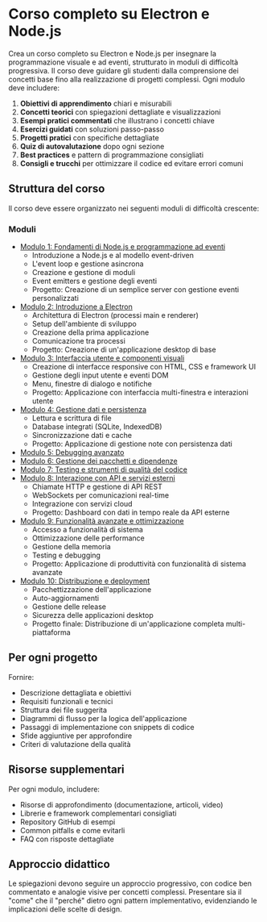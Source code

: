 # Corso completo su Electron e Node.js

Crea un corso completo su Electron e Node.js per insegnare la programmazione visuale e ad eventi, strutturato in moduli di difficoltà progressiva. Il corso deve guidare gli studenti dalla comprensione dei concetti base fino alla realizzazione di progetti complessi. Ogni modulo deve includere:

1. **Obiettivi di apprendimento** chiari e misurabili
2. **Concetti teorici** con spiegazioni dettagliate e visualizzazioni 
3. **Esempi pratici commentati** che illustrano i concetti chiave
4. **Esercizi guidati** con soluzioni passo-passo
5. **Progetti pratici** con specifiche dettagliate
6. **Quiz di autovalutazione** dopo ogni sezione
7. **Best practices** e pattern di programmazione consigliati
8. **Consigli e trucchi** per ottimizzare il codice ed evitare errori comuni

## Struttura del corso

Il corso deve essere organizzato nei seguenti moduli di difficoltà crescente:

### Moduli

- [Modulo 1: Fondamenti di Node.js e programmazione ad eventi](./Modulo1/README.md)
    - Introduzione a Node.js e al modello event-driven
    - L'event loop e gestione asincrona
    - Creazione e gestione di moduli
    - Event emitters e gestione degli eventi
    - Progetto: Creazione di un semplice server con gestione eventi personalizzati
- [Modulo 2: Introduzione a Electron](./Modulo2/README.md)
    - Architettura di Electron (processi main e renderer)
    - Setup dell'ambiente di sviluppo
    - Creazione della prima applicazione
    - Comunicazione tra processi
    - Progetto: Creazione di un'applicazione desktop di base
- [Modulo 3: Interfaccia utente e componenti visuali](./Modulo3/README.md)
    - Creazione di interfacce responsive con HTML, CSS e framework UI
    - Gestione degli input utente e eventi DOM
    - Menu, finestre di dialogo e notifiche
    - Progetto: Applicazione con interfaccia multi-finestra e interazioni utente
- [Modulo 4: Gestione dati e persistenza](./Modulo4/README.md)
    - Lettura e scrittura di file
    - Database integrati (SQLite, IndexedDB)
    - Sincronizzazione dati e cache
    - Progetto: Applicazione di gestione note con persistenza dati
- [Modulo 5: Debugging avanzato](./Modulo5/README.md)
- [Modulo 6: Gestione dei pacchetti e dipendenze](./Modulo6/README.md)
- [Modulo 7: Testing e strumenti di qualità del codice](./Modulo7/README.md)
- [Modulo 8: Interazione con API e servizi esterni](./Modulo8/README.md)
    - Chiamate HTTP e gestione di API REST
    - WebSockets per comunicazioni real-time
    - Integrazione con servizi cloud
    - Progetto: Dashboard con dati in tempo reale da API esterne
- [Modulo 9: Funzionalità avanzate e ottimizzazione](./Modulo9/README.md)
    - Accesso a funzionalità di sistema
    - Ottimizzazione delle performance
    - Gestione della memoria
    - Testing e debugging
    - Progetto: Applicazione di produttività con funzionalità di sistema avanzate
- [Modulo 10: Distribuzione e deployment](./Modulo10/README.md)
    - Pacchettizzazione dell'applicazione
    - Auto-aggiornamenti
    - Gestione delle release
    - Sicurezza delle applicazioni desktop
    - Progetto finale: Distribuzione di un'applicazione completa multi-piattaforma

## Per ogni progetto

Fornire:
- Descrizione dettagliata e obiettivi
- Requisiti funzionali e tecnici
- Struttura dei file suggerita
- Diagrammi di flusso per la logica dell'applicazione
- Passaggi di implementazione con snippets di codice
- Sfide aggiuntive per approfondire
- Criteri di valutazione della qualità

## Risorse supplementari

Per ogni modulo, includere:
- Risorse di approfondimento (documentazione, articoli, video)
- Librerie e framework complementari consigliati
- Repository GitHub di esempi
- Common pitfalls e come evitarli
- FAQ con risposte dettagliate

## Approccio didattico

Le spiegazioni devono seguire un approccio progressivo, con codice ben commentato e analogie visive per concetti complessi. Presentare sia il "come" che il "perché" dietro ogni pattern implementativo, evidenziando le implicazioni delle scelte di design.